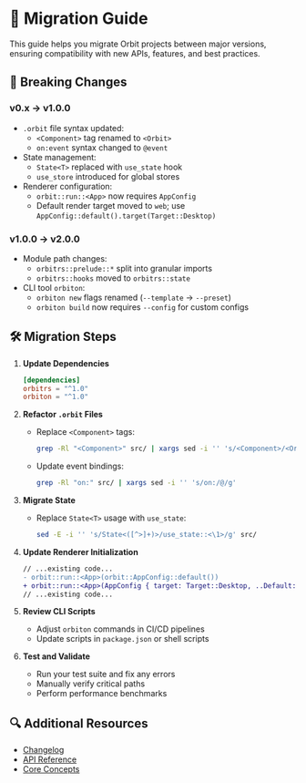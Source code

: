 # 🔄 Migration Guide

This guide helps you migrate Orbit projects between major versions, ensuring compatibility with new APIs, features, and best practices.

## 🚧 Breaking Changes

### v0.x → v1.0.0

- `.orbit` file syntax updated:
  - `<Component>` tag renamed to `<Orbit>`
  - `on:event` syntax changed to `@event`
- State management:
  - `State<T>` replaced with `use_state` hook
  - `use_store` introduced for global stores
- Renderer configuration:
  - `orbit::run::<App>` now requires `AppConfig`
  - Default render target moved to `web`; use `AppConfig::default().target(Target::Desktop)`

### v1.0.0 → v2.0.0

- Module path changes:
  - `orbitrs::prelude::*` split into granular imports
  - `orbitrs::hooks` moved to `orbitrs::state`
- CLI tool `orbiton`:
  - `orbiton new` flags renamed (`--template` → `--preset`)
  - `orbiton build` now requires `--config` for custom configs

## 🛠 Migration Steps

1. **Update Dependencies**
   ```toml
   [dependencies]
   orbitrs = "^1.0"
   orbiton = "^1.0"
   ```

2. **Refactor `.orbit` Files**
   - Replace `<Component>` tags:
     ```bash
     grep -Rl "<Component>" src/ | xargs sed -i '' 's/<Component>/<Orbit>/g'
     ```
   - Update event bindings:
     ```bash
     grep -Rl "on:" src/ | xargs sed -i '' 's/on:/@/g'
     ```

3. **Migrate State**
   - Replace `State<T>` usage with `use_state`:
     ```bash
     sed -E -i '' 's/State<([^>]+)>/use_state::<\1>/g' src/
     ```

4. **Update Renderer Initialization**
   ```diff
   // ...existing code...
   - orbit::run::<App>(orbit::AppConfig::default())
   + orbit::run::<App>(AppConfig { target: Target::Desktop, ..Default::default() })
   // ...existing code...
   ```

5. **Review CLI Scripts**
   - Adjust `orbiton` commands in CI/CD pipelines
   - Update scripts in `package.json` or shell scripts

6. **Test and Validate**
   - Run your test suite and fix any errors
   - Manually verify critical paths
   - Perform performance benchmarks

## 🔍 Additional Resources

- [Changelog](../../CHANGELOG.md)
- [API Reference](../api/README.md)
- [Core Concepts](../core-concepts/README.md)
